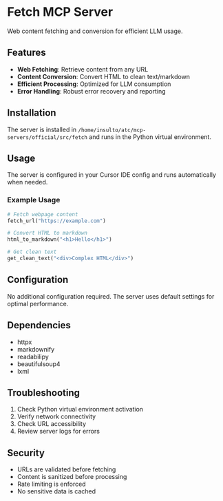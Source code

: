 # Fetch MCP Server

Web content fetching and conversion for efficient LLM usage.

## Features

- **Web Fetching**: Retrieve content from any URL
- **Content Conversion**: Convert HTML to clean text/markdown
- **Efficient Processing**: Optimized for LLM consumption
- **Error Handling**: Robust error recovery and reporting

## Installation

The server is installed in `/home/insulto/atc/mcp-servers/official/src/fetch` and runs in the Python virtual environment.

## Usage

The server is configured in your Cursor IDE config and runs automatically when needed.

### Example Usage

```python
# Fetch webpage content
fetch_url("https://example.com")

# Convert HTML to markdown
html_to_markdown("<h1>Hello</h1>")

# Get clean text
get_clean_text("<div>Complex HTML</div>")
```

## Configuration

No additional configuration required. The server uses default settings for optimal performance.

## Dependencies

- httpx
- markdownify
- readabilipy
- beautifulsoup4
- lxml

## Troubleshooting

1. Check Python virtual environment activation
2. Verify network connectivity
3. Check URL accessibility
4. Review server logs for errors

## Security

- URLs are validated before fetching
- Content is sanitized before processing
- Rate limiting is enforced
- No sensitive data is cached
